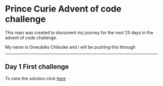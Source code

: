 <h1>Prince Curie Advent of code challenge</h1>
<p>This repo was created to document my journey for the next 25 days in the advent of code challenge. </p> 
<p>My name is Onwubiko Chibuike and i will be pushing this through</p>
<hr>
<h2>Day 1 First challenge</h2>
<p>
  To view the solution click 
  <a target="_blank" href = "https://repl.it/@prince_curie/VapidLovelyDistributionsoftware" >here</a>
</P> 
